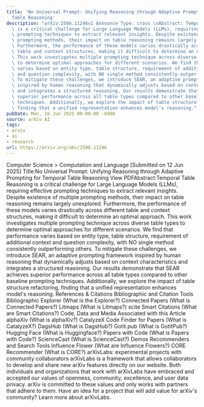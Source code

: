 ```yaml
---
title: 'No Universal Prompt: Unifying Reasoning through Adaptive Prompting for Temporal
  Table Reasoning'
description: "arXiv:2506.11246v1 Announce Type: cross \nAbstract: Temporal Table Reasoning\
  \ is a critical challenge for Large Language Models (LLMs), requiring effective\
  \ prompting techniques to extract relevant insights. Despite existence of multiple\
  \ prompting methods, their impact on table reasoning remains largely unexplored.\
  \ Furthermore, the performance of these models varies drastically across different\
  \ table and context structures, making it difficult to determine an optimal approach.\
  \ This work investigates multiple prompting technique across diverse table types\
  \ to determine optimal approaches for different scenarios. We find that performance\
  \ varies based on entity type, table structure, requirement of additional context\
  \ and question complexity, with NO single method consistently outperforming others.\
  \ To mitigate these challenges, we introduce SEAR, an adaptive prompting framework\
  \ inspired by human reasoning that dynamically adjusts based on context characteristics\
  \ and integrates a structured reasoning. Our results demonstrate that SEAR achieves\
  \ superior performance across all table types compared to other baseline prompting\
  \ techniques. Additionally, we explore the impact of table structure refactoring,\
  \ finding that a unified representation enhances model's reasoning."
pubDate: Mon, 16 Jun 2025 00:00:00 -0400
source: arXiv AI
tags:
- arxiv
- ai
- research
url: https://arxiv.org/abs/2506.11246
---
```


Computer Science > Computation and Language
[Submitted on 12 Jun 2025]
Title:No Universal Prompt: Unifying Reasoning through Adaptive Prompting for Temporal Table Reasoning
View PDFAbstract:Temporal Table Reasoning is a critical challenge for Large Language Models (LLMs), requiring effective prompting techniques to extract relevant insights. Despite existence of multiple prompting methods, their impact on table reasoning remains largely unexplored. Furthermore, the performance of these models varies drastically across different table and context structures, making it difficult to determine an optimal approach. This work investigates multiple prompting technique across diverse table types to determine optimal approaches for different scenarios. We find that performance varies based on entity type, table structure, requirement of additional context and question complexity, with NO single method consistently outperforming others. To mitigate these challenges, we introduce SEAR, an adaptive prompting framework inspired by human reasoning that dynamically adjusts based on context characteristics and integrates a structured reasoning. Our results demonstrate that SEAR achieves superior performance across all table types compared to other baseline prompting techniques. Additionally, we explore the impact of table structure refactoring, finding that a unified representation enhances model's reasoning.
References & Citations
Bibliographic and Citation Tools
Bibliographic Explorer (What is the Explorer?)
Connected Papers (What is Connected Papers?)
Litmaps (What is Litmaps?)
scite Smart Citations (What are Smart Citations?)
Code, Data and Media Associated with this Article
alphaXiv (What is alphaXiv?)
CatalyzeX Code Finder for Papers (What is CatalyzeX?)
DagsHub (What is DagsHub?)
Gotit.pub (What is GotitPub?)
Hugging Face (What is Huggingface?)
Papers with Code (What is Papers with Code?)
ScienceCast (What is ScienceCast?)
Demos
Recommenders and Search Tools
Influence Flower (What are Influence Flowers?)
CORE Recommender (What is CORE?)
arXivLabs: experimental projects with community collaborators
arXivLabs is a framework that allows collaborators to develop and share new arXiv features directly on our website.
Both individuals and organizations that work with arXivLabs have embraced and accepted our values of openness, community, excellence, and user data privacy. arXiv is committed to these values and only works with partners that adhere to them.
Have an idea for a project that will add value for arXiv's community? Learn more about arXivLabs.